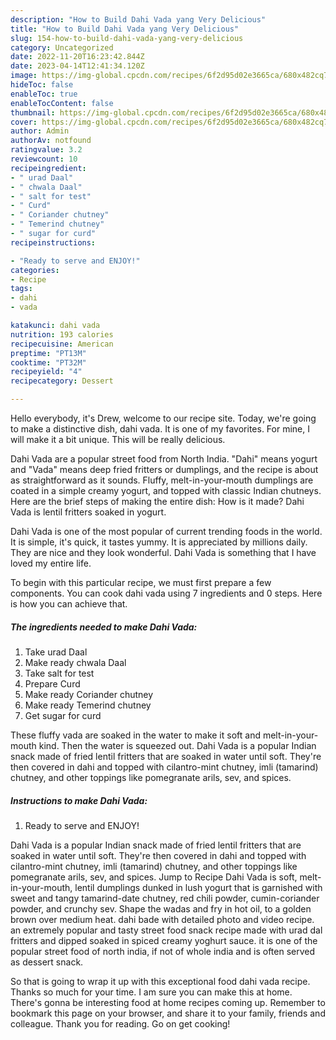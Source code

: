 ```yaml
---
description: "How to Build Dahi Vada yang Very Delicious"
title: "How to Build Dahi Vada yang Very Delicious"
slug: 154-how-to-build-dahi-vada-yang-very-delicious
category: Uncategorized
date: 2022-11-20T16:23:42.844Z
date: 2023-04-14T12:41:34.120Z
image: https://img-global.cpcdn.com/recipes/6f2d95d02e3665ca/680x482cq70/dahi-vada-recipe-main-photo.jpg
hideToc: false
enableToc: true
enableTocContent: false
thumbnail: https://img-global.cpcdn.com/recipes/6f2d95d02e3665ca/680x482cq70/dahi-vada-recipe-main-photo.jpg
cover: https://img-global.cpcdn.com/recipes/6f2d95d02e3665ca/680x482cq70/dahi-vada-recipe-main-photo.jpg
author: Admin
authorAv: notfound
ratingvalue: 3.2
reviewcount: 10
recipeingredient:
- " urad Daal"
- " chwala Daal"
- " salt for test"
- " Curd"
- " Coriander chutney"
- " Temerind chutney"
- " sugar for curd"
recipeinstructions:

- "Ready to serve and ENJOY!"
categories:
- Recipe
tags:
- dahi
- vada

katakunci: dahi vada 
nutrition: 193 calories
recipecuisine: American
preptime: "PT13M"
cooktime: "PT32M"
recipeyield: "4"
recipecategory: Dessert

---
```



Hello everybody, it's Drew, welcome to our recipe site. Today, we're going to make a distinctive dish, dahi vada. It is one of my favorites. For mine, I will make it a bit unique. This will be really delicious.

Dahi Vada are a popular street food from North India. &#34;Dahi&#34; means yogurt and &#34;Vada&#34; means deep fried fritters or dumplings, and the recipe is about as straightforward as it sounds. Fluffy, melt-in-your-mouth dumplings are coated in a simple creamy yogurt, and topped with classic Indian chutneys. Here are the brief steps of making the entire dish: How is it made? Dahi Vada is lentil fritters soaked in yogurt.

Dahi Vada is one of the most popular of current trending foods in the world. It is simple, it's quick, it tastes yummy. It is appreciated by millions daily. They are nice and they look wonderful. Dahi Vada is something that I have loved my entire life.


To begin with this particular recipe, we must first prepare a few components. You can cook dahi vada using 7 ingredients and 0 steps. Here is how you can achieve that.

<!--inarticleads1-->

##### The ingredients needed to make Dahi Vada:

1. Take  urad Daal
1. Make ready  chwala Daal
1. Take  salt for test
1. Prepare  Curd
1. Make ready  Coriander chutney
1. Make ready  Temerind chutney
1. Get  sugar for curd


These fluffy vada are soaked in the water to make it soft and melt-in-your-mouth kind. Then the water is squeezed out. Dahi Vada is a popular Indian snack made of fried lentil fritters that are soaked in water until soft. They&#39;re then covered in dahi and topped with cilantro-mint chutney, imli (tamarind) chutney, and other toppings like pomegranate arils, sev, and spices. 

<!--inarticleads2-->

##### Instructions to make Dahi Vada:


1. Ready to serve and ENJOY!

Dahi Vada is a popular Indian snack made of fried lentil fritters that are soaked in water until soft. They&#39;re then covered in dahi and topped with cilantro-mint chutney, imli (tamarind) chutney, and other toppings like pomegranate arils, sev, and spices. Jump to Recipe Dahi Vada is soft, melt-in-your-mouth, lentil dumplings dunked in lush yogurt that is garnished with sweet and tangy tamarind-date chutney, red chili powder, cumin-coriander powder, and crunchy sev. Shape the wadas and fry in hot oil, to a golden brown over medium heat. dahi bade with detailed photo and video recipe. an extremely popular and tasty street food snack recipe made with urad dal fritters and dipped soaked in spiced creamy yoghurt sauce. it is one of the popular street food of north india, if not of whole india and is often served as dessert snack. 

So that is going to wrap it up with this exceptional food dahi vada recipe. Thanks so much for your time. I am sure you can make this at home. There's gonna be interesting food at home recipes coming up. Remember to bookmark this page on your browser, and share it to your family, friends and colleague. Thank you for reading. Go on get cooking!
